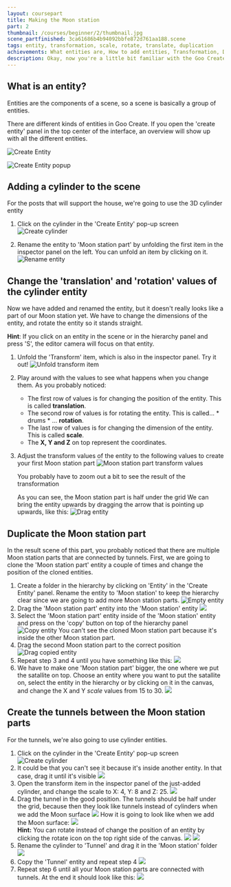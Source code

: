 ```yaml
---
layout: coursepart
title: Making the Moon station
part: 2
thumbnail: /courses/beginner/2/thumbnail.jpg
scene_partfinished: 3ca61686b4b94092bbfe872d761aa188.scene
tags: entity, transformation, scale, rotate, translate, duplication
achievements: What entities are, How to add entities, Transformation, Duplicating entities
description: Okay, now you're a little bit familiar with the Goo Create Interface, and ready to create the Moon station! The Moon station consists out of entities, just as every other element in the scene.
---
```



## What is an entity?

Entities are the components of a scene, so a scene is basically a group of entities.

There are different kinds of entities in Goo Create. If you open the 'create entity' panel in the top center of the interface, an overview will show up with all the different entities.

![Create Entity](createEntity.gif)

![Create Entity popup](createEntityScreen.jpg)

## Adding a cylinder to the scene

 For the posts that will support the house, we're going to use the 3D cylinder entity

 1. Click on the cylinder in the 'Create Entity' pop-up screen
 ![Create cylinder](createCylinder.gif)

 2. Rename the entity to 'Moon station part' by unfolding the first item in the inspector panel on the left. You can unfold an item by clicking on it.
  ![Rename entity](renameEntity.gif)

## Change the 'translation' and 'rotation' values of the cylinder entity

Now we have added and renamed the entity, but it doesn't really looks like a part of our Moon station yet. We have to change the dimensions of the entity, and rotate the entity so it stands straight.

**Hint**: If you click on an entity in the scene or in the hierarchy panel and press 'S', the editor camera will focus on that entity.


1. Unfold the 'Transform' item, which is also in the inspector panel. Try it out!
  ![Unfold transform item](unfoldTransform.gif)

2. Play around with the values to see what happens when you change them. As you probably noticed:
    * The first row of values is for changing the position of the entity. This is called **translation**.
    * The second row of values is for rotating the entity. This is called... * drums * ... **rotation**.
    * The last row of values is for changing the dimension of the entity. This is called **scale**.
    * The **X, Y and Z** on top represent the coordinates.

3. Adjust the transform values of the entity to the following values to create your first Moon station part
  ![Moon station part transform values](Moonstationparttransform.jpg)

    You probably have to zoom out a bit to see the result of the transformation

    As you can see, the Moon station part is half under the grid We can bring the entity upwards by dragging the arrow that is pointing up upwards, like this:
    ![Drag entity](dragEntity.gif)

## Duplicate the Moon station part

In the result scene of this part, you probably noticed that there are multiple Moon station parts that are connected by tunnels. First, we are going to clone the 'Moon station part' entity a couple of times and change the position of the cloned entities.

  1. Create a folder in the hierarchy by clicking on 'Entity' in the 'Create Entity' panel. Rename the entity to 'Moon station' to keep the hierarchy clear since we are going to add more Moon station parts.
  ![Empty entity](emptyEntity.jpg)
  2. Drag the 'Moon station part' entity into the 'Moon station' entity
  ![](dragentityinentity.gif)
  3. Select the 'Moon station part' entity inside of the 'Moon station' entity and press on the 'copy' button on top of the hierarchy panel
  ![Copy entity](copyEntity.gif)
      You can't see the cloned Moon station part because it's inside the other Moon station part.
  4. Drag the second Moon station part to the correct position
  ![Drag copied entity](dragCopiedEntity.gif)
  5. Repeat step 3 and 4 until you have something like this:
  ![](partsalignment.jpg)
  6. We have to make one 'Moon station part' bigger, the one where we put the satallite on top. Choose an entity where you want to put the satallite on, select the entity in the hierarchy or by clicking on it in the canvas, and change the X and Y *scale* values from 15 to 30.
  ![](partsalignmentsatallite.jpg)

## Create the tunnels between the Moon station parts

For the tunnels, we're also going to use cylinder entities.

1. Click on the cylinder in the 'Create Entity' pop-up screen
![Create cylinder](createCylinder.gif)
2. It could be that you can't see it because it's inside another entity. In that case, drag it until it's visible
![](moveentityoutother.gif)
3. Open the transform item in the inspector panel of the just-added cylinder, and change the scale to X: 4, Y: 8 and Z: 25.
![](tunnelscale.jpg)
4. Drag the tunnel in the good position. The tunnels should be half under the grid, because then they look like tunnels instead of cylinders when we add the Moon surface
![](tunnelhalfundergrid.jpg)
How it is going to look like when we add the Moon surface:
![](tunnelhalfundersurface.jpg)
 <br> **Hint:** You can rotate instead of change the position of an entity by clicking the rotate icon on the top right side of the canvas.
![](rotateicon.gif) ![](rotateentity.gif)
5. Rename the cylinder to 'Tunnel' and drag it in the 'Moon station' folder
![](dragtunnelinMoonstation.gif)
6. Copy the 'Tunnel' entity and repeat step 4
![](copytunnel.gif)
7. Repeat step 6 until all your Moon station parts are connected with tunnels. At the end it should look like this:
![](allpartsconnected.jpg)
